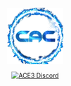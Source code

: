 <p align="center">
    <img src="https://raw.githubusercontent.com/Benkol003/CAC-GUI/master/public/cac_logo-transparent.png" alt="CAC logo" >
</p>
<p align="center">
    <a href="https://discord.gg/5e8crrDd">
        <img src="https://img.shields.io/badge/Discord-Join-darkviolet.svg?style=flat-square" alt="ACE3 Discord">
    </a>
</p>